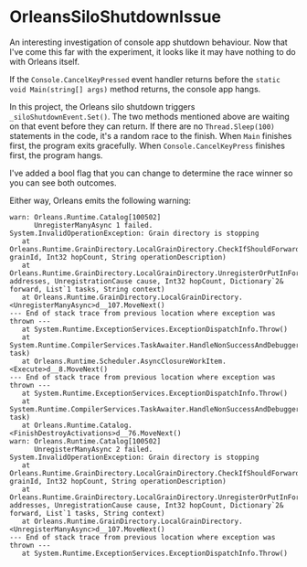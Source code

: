 # OrleansSiloShutdownIssue

An interesting investigation of console app shutdown behaviour. Now that I've come this far with the experiment, it looks like it may have nothing to do with Orleans itself. 

If the `Console.CancelKeyPressed` event handler returns before the `static void Main(string[] args)` method returns, the console app hangs.

In this project, the Orleans silo shutdown triggers `_siloShutdownEvent.Set()`. The two methods mentioned above are waiting on that event before they can return. If there are no `Thread.Sleep(100)` statements in the code, it's a random race to the finish. When `Main` finishes first, the program exits gracefully. When `Console.CancelKeyPress` finishes first, the program hangs.

I've added a bool flag that you can change to determine the race winner so you can see both outcomes. 

Either way, Orleans emits the following warning: 

```
warn: Orleans.Runtime.Catalog[100502]
      UnregisterManyAsync 1 failed.
System.InvalidOperationException: Grain directory is stopping
   at Orleans.Runtime.GrainDirectory.LocalGrainDirectory.CheckIfShouldForward(GrainId grainId, Int32 hopCount, String operationDescription)
   at Orleans.Runtime.GrainDirectory.LocalGrainDirectory.UnregisterOrPutInForwardList(IEnumerable`1 addresses, UnregistrationCause cause, Int32 hopCount, Dictionary`2& forward, List`1 tasks, String context)
   at Orleans.Runtime.GrainDirectory.LocalGrainDirectory.<UnregisterManyAsync>d__107.MoveNext()
--- End of stack trace from previous location where exception was thrown ---
   at System.Runtime.ExceptionServices.ExceptionDispatchInfo.Throw()
   at System.Runtime.CompilerServices.TaskAwaiter.HandleNonSuccessAndDebuggerNotification(Task task)
   at Orleans.Runtime.Scheduler.AsyncClosureWorkItem.<Execute>d__8.MoveNext()
--- End of stack trace from previous location where exception was thrown ---
   at System.Runtime.ExceptionServices.ExceptionDispatchInfo.Throw()
   at System.Runtime.CompilerServices.TaskAwaiter.HandleNonSuccessAndDebuggerNotification(Task task)
   at Orleans.Runtime.Catalog.<FinishDestroyActivations>d__76.MoveNext()
warn: Orleans.Runtime.Catalog[100502]
      UnregisterManyAsync 2 failed.
System.InvalidOperationException: Grain directory is stopping
   at Orleans.Runtime.GrainDirectory.LocalGrainDirectory.CheckIfShouldForward(GrainId grainId, Int32 hopCount, String operationDescription)
   at Orleans.Runtime.GrainDirectory.LocalGrainDirectory.UnregisterOrPutInForwardList(IEnumerable`1 addresses, UnregistrationCause cause, Int32 hopCount, Dictionary`2& forward, List`1 tasks, String context)
   at Orleans.Runtime.GrainDirectory.LocalGrainDirectory.<UnregisterManyAsync>d__107.MoveNext()
--- End of stack trace from previous location where exception was thrown ---
   at System.Runtime.ExceptionServices.ExceptionDispatchInfo.Throw()
```
